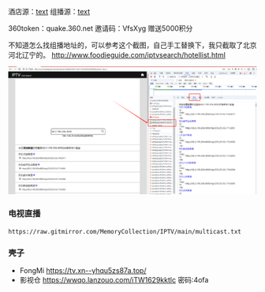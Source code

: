 酒店源：[text](hotel.py)
组播源：[text](multicast.py)

360token：quake.360.net
邀请码：VfsXyg  赠送5000积分



不知道怎么找组播地址的，可以参考这个截图，自己手工替换下，我只截取了北京河北辽宁的。
http://www.foodieguide.com/iptvsearch/hotellist.html

[![](https://github.com/MemoryCollection/IPTV/blob/api/api/TB/multicastsearch.png)](https://github.com/MemoryCollection/IPTV/blob/api/api/TB/multicastsearch.png)

### 电视直播
    https://raw.gitmirror.com/MemoryCollection/IPTV/main/multicast.txt


### 壳子
- FongMi  https://tv.xn--yhqu5zs87a.top/
- 影视仓 https://wwqo.lanzouo.com/iTW1629kktlc 密码:4ofa

